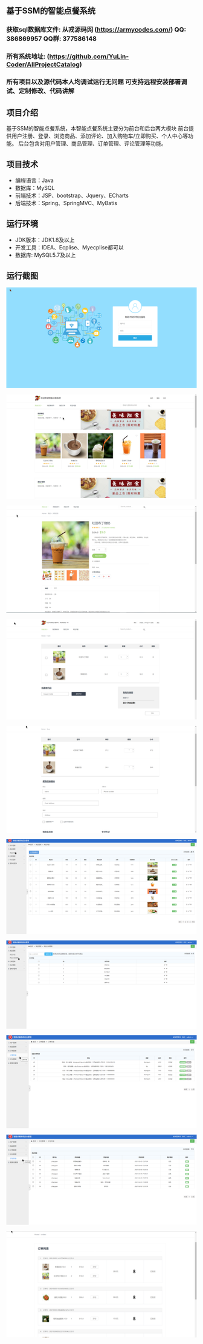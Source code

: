 ## 基于SSM的智能点餐系统

###  获取sql数据库文件: 从戎源码网 (https://armycodes.com/) QQ: 386869957 QQ群: 377586148
###  所有系统地址: (https://github.com/YuLin-Coder/AllProjectCatalog) 
###  所有项目以及源代码本人均调试运行无问题 可支持远程安装部署调试、定制修改、代码讲解

## 项目介绍
基于SSM的智能点餐系统，本智能点餐系统主要分为前台和后台两大模块
前台提供用户注册、登录、浏览商品、添加评论、加入购物车/立即购买、个人中心等功能。
后台包含对用户管理、商品管理、订单管理、评论管理等功能。

## 项目技术
- 编程语言：Java
- 数据库：MySQL
- 前端技术：JSP、bootstrap、Jquery、ECharts
- 后端技术：Spring、SpringMVC、MyBatis

## 运行环境
- JDK版本：JDK1.8及以上
- 开发工具：IDEA、Ecplise、Myecplise都可以
- 数据库: MySQL5.7及以上

## 运行截图
![](screenshot/1.png)

![](screenshot/2.png)

![](screenshot/3.png)

![](screenshot/4.png)

![](screenshot/5.png)

![](screenshot/6.png)

![](screenshot/7.png)

![](screenshot/8.png)

![](screenshot/9.png)

![](screenshot/10.png)